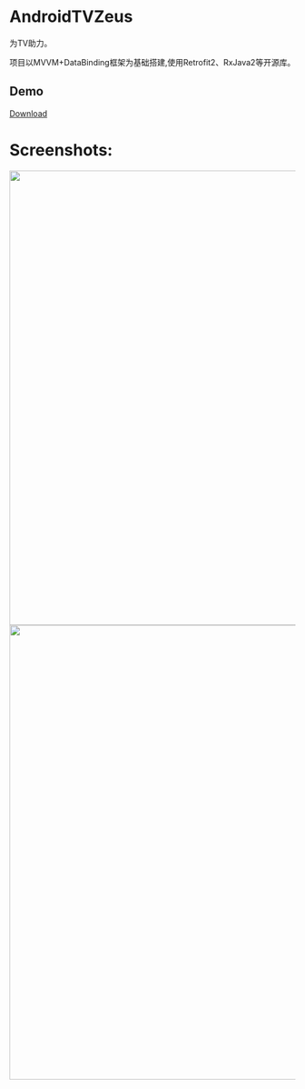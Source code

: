 # AndroidTVZeus

为TV助力。

项目以MVVM+DataBinding框架为基础搭建,使用Retrofit2、RxJava2等开源库。

## Demo
[Download](https://github.com/SoarY/VideoSearch/blob/master/file/VideoSearch.apk?raw=true)

# Screenshots:
<img width="800" height=“450” src="https://github.com/SoarY/VideoSearch/blob/master/file/img_01.png?raw=true"></img>
<img width="800" height=“450” src="https://github.com/SoarY/VideoSearch/blob/master/file/img_02.png?raw=true"></img>
